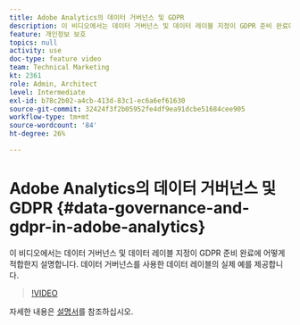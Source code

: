 ```yaml
---
title: Adobe Analytics의 데이터 거버넌스 및 GDPR
description: 이 비디오에서는 데이터 거버넌스 및 데이터 레이블 지정이 GDPR 준비 완료에 어떻게 적합한지 설명합니다. 데이터 거버넌스를 사용한 데이터 레이블의 실제 예를 제공합니다.
feature: 개인정보 보호
topics: null
activity: use
doc-type: feature video
team: Technical Marketing
kt: 2361
role: Admin, Architect
level: Intermediate
exl-id: b78c2b02-a4cb-413d-83c1-ec6a6ef61630
source-git-commit: 32424f3f2b05952fe4df9ea91dcbe51684cee905
workflow-type: tm+mt
source-wordcount: '84'
ht-degree: 26%

---
```


# Adobe Analytics의 데이터 거버넌스 및 GDPR {#data-governance-and-gdpr-in-adobe-analytics}

이 비디오에서는 데이터 거버넌스 및 데이터 레이블 지정이 GDPR 준비 완료에 어떻게 적합한지 설명합니다. 데이터 거버넌스를 사용한 데이터 레이블의 실제 예를 제공합니다.

>[!VIDEO](https://video.tv.adobe.com/v/25455/?quality=12)

자세한 내용은 [설명서](https://marketing.adobe.com/resources/help/en_US/analytics/gdpr/)를 참조하십시오.
